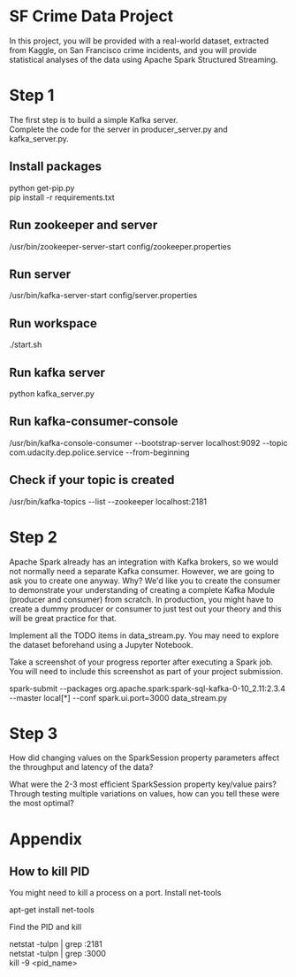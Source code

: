 # SF Crime Data Project   

In this project, you will be provided with a real-world dataset, extracted from Kaggle, on San Francisco crime incidents, and you will provide statistical analyses of the data using Apache Spark Structured Streaming.

# Step 1

The first step is to build a simple Kafka server.  
Complete the code for the server in producer_server.py and kafka_server.py.  

## Install packages

python get-pip.py  
pip install -r requirements.txt  

## Run zookeeper and server  
/usr/bin/zookeeper-server-start config/zookeeper.properties  

## Run server  
/usr/bin/kafka-server-start config/server.properties  

## Run workspace  
./start.sh  

## Run kafka server   
python kafka_server.py

## Run kafka-consumer-console  
/usr/bin/kafka-console-consumer --bootstrap-server localhost:9092 --topic com.udacity.dep.police.service --from-beginning  

## Check if your topic is created    
/usr/bin/kafka-topics --list --zookeeper localhost:2181  

# Step 2  

Apache Spark already has an integration with Kafka brokers, so we would not normally need a separate Kafka consumer. However, we are going to ask you to create one anyway. Why? We'd like you to create the consumer to demonstrate your understanding of creating a complete Kafka Module (producer and consumer) from scratch. In production, you might have to create a dummy producer or consumer to just test out your theory and this will be great practice for that.  
  
Implement all the TODO items in data_stream.py. You may need to explore the dataset beforehand using a Jupyter Notebook.  

Take a screenshot of your progress reporter after executing a Spark job. You will need to include this screenshot as part of your project submission.  

spark-submit --packages org.apache.spark:spark-sql-kafka-0-10_2.11:2.3.4 --master local[*]  --conf spark.ui.port=3000 data_stream.py

# Step 3

How did changing values on the SparkSession property parameters affect the throughput and latency of the data?  

What were the 2-3 most efficient SparkSession property key/value pairs? Through testing multiple variations on values, how can you tell these were the most optimal?  


# Appendix

## How to kill PID  
You might need to kill a process on a port. Install net-tools    

apt-get install net-tools  

Find the PID and kill  

netstat -tulpn | grep :2181  
netstat -tulpn | grep :3000  
kill -9 <pid_name>  
